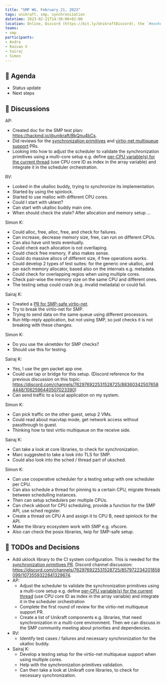 ```yaml
---
title: "SMP WG, February 21, 2023"
tags: unikraft, smp, synchronization
datetime: 2023-02-21T14:30:00+02:00
location: Online, Discord (https://bit.ly/UnikraftDiscord), the `#monkey-business` voice channel
teams:
- smp
participants:
- Andra
- Razvan V
- Sairaj
- Simon
---
```


## :dart: Agenda

- Status update
- Next steps

## :closed_book: Discussions

AP:

- Created doc for the SMP test plan: https://hackmd.io/@unikraft/BkQnu4bCs.
- Did reviews for the [synchronization primitives](https://github.com/unikraft/unikraft/pull/476) and [virtio-net multiqueue support](https://github.com/unikraft/unikraft/pull/712) PRs.
- Looking into how to adjust the scheduler to validate the synchronization primitives using a multi-core setup e.g. define [per-CPU variable(s) for the current thread](https://github.com/unikraft/unikraft/blob/staging/lib/uksched/sched.c#L46) (use CPU core ID as index in the array variable) and integrate it in the scheduler orchestration.

RV:

- Looked in the ukalloc buddy, trying to synchronize its implementation.
- Started by using the spinlock.
- Started to use malloc with different CPU cores.
- Could I start with uktest?
- Can start with ukalloc buddy main one.
- When should check the state? After allocation and memory setup ...

Simon K:

- Could alloc, free, alloc, free, and check for failures.
- Can increase, decrease memory size, free, can run on different CPUs.
- Can also have unit tests eventually.
- Could check each allocation is not overllaping.
- Could check free memory, if also makes sense.
- Could do massive allocs of different size, if free operations works.
- Could develop 2 types of test suites: for the generic one ukalloc, and per each memory allocator, based also on the internals e.g. metadata.
- Could check for overlapping regios when using multiple cores.
- Check pair-wise the memory size on the same CPU and different ones.
- The testing setup could crash (e.g. invalid metadata) or could fail.

Sairaj K:

- Created a [PR for SMP-safe virtio-net](https://github.com/unikraft/unikraft/pull/759).
- Try to break the virtio-net for SMP.
- Trying to send data on the same queue using different processors.
- Run http-reply application, but not using SMP, so just checks it is not breaking with these changes.

Simon K:

- Do you use the uknetdev for SMP checks?
- Should use this for testing.

Sairaj K:

- Yes, I use the gen packet app one.
- Could use tap or bridge for this setup. (Discord reference for the previous discussion on this topic: https://discord.com/channels/762976922531528725/883603425076584448/1062596440507023390)
- Can send traffic to a local application on my system.

Simon K:

- Can pick traffic on the other guest, setup 2 VMs.
- Could read about macvtap mode, get network access without passthrough to guest.
- Thinking how to test virtio multiqueue on the receive side.

Sairaj K:

- Can take a look at core libraries, to check for synchronization.
- Marc suggested to take a look into TLS for SMP.
- Could also look into the sched / thread part of uksched.

Simon K:

- Can use cooperative scheduler for a testing setup with one scheduler per CPU.
- Can also schedule a thread for pinning to a certain CPU, migrate threads between schedulling instances.
- Then can setup schedulers per multiple CPUs.
- Can check ukboot for CPU scheduling, provide a function for the SMP API, use sched register.
- Create a thread on CPU A and assign it to CPU B, need spinlock for the API.
- Make the library ecosystem work with SMP e.g. vfscore.
- Also can check the posix libraries, lwip for SMP-safe setup.

## :wrench: TODOs and Decisions

- Add uklock library to the CI system configuration. This is needed for the [synchronization primitives PR](https://github.com/unikraft/unikraft/pull/476). Discord channel discussion: https://discord.com/channels/762976922531528725/857972234201858099/1073559322841329674.
- AP:
    - Adjust the scheduler to validate the synchronization primitives using a multi-core setup e.g. define [per-CPU variable(s) for the current thread](https://github.com/unikraft/unikraft/blob/staging/lib/uksched/sched.c#L46) (use CPU core ID as index in the array variable) and integrate it in the scheduler orchestration
    - Complete the first round of review for the virtio-net multiqueue support PR.
    - Create a list of Unikraft components e.g. libraries, that need synchronization in a multi-core environment. Then we can discuss in the SMP community meeting about priorities and dependencies.
- RV:
    - Identify test cases / failures and necessary synchronization for the ukalloc buddy.
- Sairaj K:
    - Develop a testing setup for the virtio-net multiqueue support when using multiple cores.
    - Help with the synchronization primitives validation.
    - Can then take a look at Unikraft core libraries, to check for necessary synchronization.

